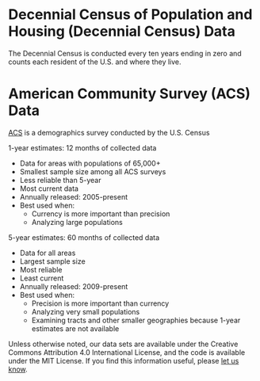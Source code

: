 # Decennial Census of Population and Housing (Decennial Census) Data #

The Decennial Census is conducted every ten years ending in zero and counts each resident of the U.S. and where they live.

# American Community Survey (ACS) Data #

[ACS](https://www.census.gov/programs-surveys/acs/guidance/estimates.html) is a demographics survey conducted by the U.S. Census 

1-year estimates: 12 months of collected data
  * Data for areas with populations of 65,000+
  * Smallest sample size among all ACS surveys 
  * Less reliable than 5-year	
  * Most current data	
  * Annually released: 2005-present
  * Best used when: 
    * Currency is more important than precision 
    * Analyzing large populations

5-year estimates: 60 months of collected data
  * Data for all areas
  * Largest sample size
  * Most reliable
  * Least current
  * Annually released: 2009-present
  * Best used when:
    * Precision is more important than currency 
    * Analyzing very small populations 
    * Examining tracts and other smaller geographies because 1-year estimates are not available

Unless otherwise noted, our data sets are available under the Creative Commons Attribution 4.0 International License, and the code is available under the MIT License. If you find this information useful, please [let us know](mailto:data@taaf.org).
